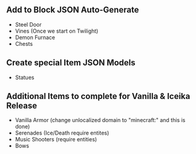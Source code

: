 ## Add to Block JSON Auto-Generate
* Steel Door
* Vines (Once we start on Twilight)
* Demon Furnace
* Chests

## Create special Item JSON Models
* Statues

## Additional Items to complete for Vanilla & Iceika Release
* Vanilla Armor (change unlocalized domain to "minecraft:" and this is done)
* Serenades (Ice/Death require entites)
* Music Shooters (require entities)
* Bows